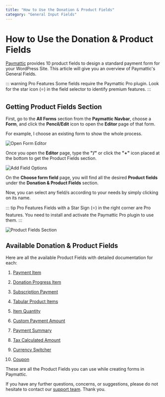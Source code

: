 ```yaml
---
title: "How to Use the Donation & Product Fields"
category: "General Input Fields"
---
```


# How to Use the Donation & Product Fields

[Paymattic](https://paymattic.com/) provides 10 product fields to design a standard payment form for your WordPress Site. This article will give you an overview of Paymattic's General Fields.

::: warning Pro Features
Some fields require the Paymattic Pro plugin. Look for the star icon (⭐) in the field selector to identify premium features.
:::

## Getting Product Fields Section


First, go to the **All Forms** section from the **Paymattic Navbar**, choose a **Form**, and click the **Pencil/Edit** icon to open the **Editor** page of that form.

For example, I choose an existing form to show the whole process.

![Open Form Editor](/images/general-input-fields/how-to-use-the-product-fields/open-desired-form-2-scaled.webp)

Once you open the **Editor** page, type the **"/"** or click the **"+"** icon placed at the bottom to get the Product Fields section.

![Add Field Options](/images/general-input-fields/how-to-use-the-product-fields/type-2222-or-click-2222-to-get-payment-method-fields-1.webp)

On the **Choose form field** page, you will find all the desired **Product fields** under the **Donation & Product Fields** section.

Now, you can select any field/s according to your needs by simply clicking on its name.

::: tip Pro Features
Fields with a Star Sign (⭐) in the right corner are Pro features. You need to install and activate the Paymattic Pro plugin to use them.
:::

![Product Fields Section](/images/general-input-fields/how-to-use-the-product-fields/All-Product-Fields.webp)

## Available Donation & Product Fields

Here are all the available Product Fields with detailed documentation for each:

1. [Payment Item](/donation-and-product-fields/how-to-add-payment-item-fields-in-wordpress-with-paymattic)

2. [Donation Progress Item](/donation-and-product-fields/how-to-add-donation-progress-item-in-wordpress-with-paymattic)

3. [Subscription Payment](/donation-and-product-fields/how-to-add-susbcription-payment-item-fields-in-paymattic)

4. [Tabular Product Items](/donation-and-product-fields/how-to-add-tabular-product-item-fields-in-wordpress-with-paymattic)

5. [Item Quantity](/donation-and-product-fields/how-to-add-item-quantity-field-in-wordpress-with-paymattic)

6. [Custom Payment Amount](/donation-and-product-fields/how-to-add-user-defined-amount-field-in-wordpress-with-paymattic)

7. [Payment Summary](/donation-and-product-fields/add-payment-summary-field-in-forms)

8. [Tax Calculated Amount](/donation-and-product-fields/how-to-add-tax-calculated-amount-field-in-wordpress-with-paymattic)

9. [Currency Switcher](/donation-and-product-fields/add-currency-switcher-in-wordpress-form)

10. [Coupon](/donation-and-product-fields/how-to-add-coupon-field-in-wordpress-with-paymattic)

These are all the Product Fields you can use while creating forms in Paymattic.

If you have any further questions, concerns, or suggestions, please do not hesitate to contact our [support team](https://wpmanageninja.com/support-tickets/). Thank you.